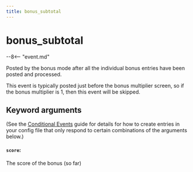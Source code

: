 ```yaml
---
title: bonus_subtotal
---
```


# bonus_subtotal


--8<-- "event.md"

Posted by the bonus mode after all the individual bonus entries have
been posted and processed.

This event is typically posted just before the bonus multiplier screen,
so if the bonus multiplier is 1, then this event will be skipped.

## Keyword arguments

(See the [Conditional Events](overview/conditional.md)
guide for details for how to create entries in your config file that
only respond to certain combinations of the arguments below.)

#### `score`:

The score of the bonus (so far)
